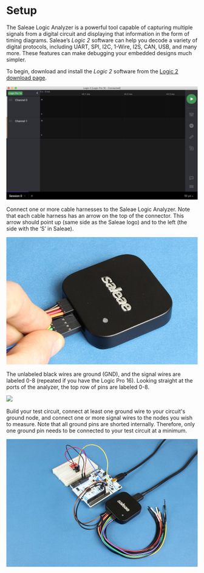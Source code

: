 # Setup

The Saleae Logic Analyzer is a powerful tool capable of capturing multiple signals from a digital circuit and displaying that information in the form of timing diagrams. Saleae’s _Logic 2_ software can help you decode a variety of digital protocols, including UART, SPI, I2C, 1-Wire, I2S, CAN, USB, and many more. These features can make debugging your embedded designs much simpler.

To begin, download and install the _Logic 2_ software from the [Logic 2 download page](https://ideas.saleae.com/f/changelog/).

![Download and install the Logic 2 Software](../.gitbook/assets/screen-shot-2020-09-03-at-6.52.16-pm%20%286%29%20%282%29%20%282%29.png)

Connect one or more cable harnesses to the Saleae Logic Analyzer. Note that each cable harness has an arrow on the top of the connector. This arrow should point up \(same side as the Saleae logo\) and to the left \(the side with the ‘S’ in Saleae\).

![](../.gitbook/assets/saleae_harness_2%20%281%29%20%281%29%20%281%29%20%281%29.jpg)

The unlabeled black wires are ground \(GND\), and the signal wires are labeled 0-8 \(repeated if you have the Logic Pro 16\). Looking straight at the ports of the analyzer, the top row of pins are labeled 0-8.

![](../.gitbook/assets/saleae_annotated_pins.png)

Build your test circuit, connect at least one ground wire to your circuit's ground node, and connect one or more signal wires to the nodes you wish to measure. Note that all ground pins are shorted internally. Therefore, only one ground pin needs to be connected to your test circuit at a minimum.

![](../.gitbook/assets/saleae_example_circuit%20%281%29%20%281%29%20%281%29%20%281%29%20%281%29.jpg)

